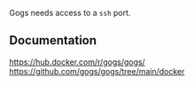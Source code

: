 Gogs needs access to a `ssh` port.

## Documentation

https://hub.docker.com/r/gogs/gogs/
https://github.com/gogs/gogs/tree/main/docker
